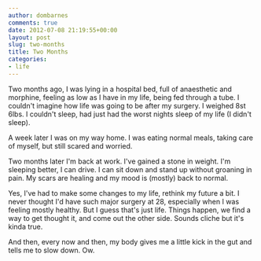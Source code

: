 ```yaml
---
author: dombarnes
comments: true
date: 2012-07-08 21:19:55+00:00
layout: post
slug: two-months
title: Two Months
categories:
- life
---
```


Two months ago, I was lying in a hospital bed, full of anaesthetic and morphine, feeling as low as I have in my life, being fed through a tube. I couldn't imagine how life was going to be after my surgery. I weighed 8st 6lbs. I couldn't sleep, had just had the worst nights sleep of my life (I didn't sleep).

A week later I was on my way home. I was eating normal meals, taking care of myself, but still scared and worried.

Two months later I'm back at work. I've gained a stone in weight. I'm sleeping better, I can drive. I can sit down and stand up without groaning in pain. My scars are healing and my mood is (mostly) back to normal.

Yes, I've had to make some changes to my life, rethink my future a bit. I never thought I'd have such major surgery at 28, especially when I was feeling mostly healthy. But I guess that's just life. Things happen, we find a way to get thought it, and come out the other side.  Sounds cliche but it's kinda true.

And then, every now and then, my body gives me a little kick in the gut and tells me to slow down. Ow.

